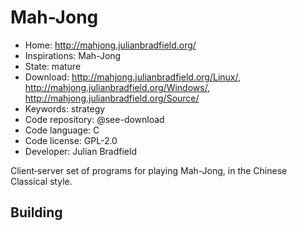 # Mah-Jong

- Home: http://mahjong.julianbradfield.org/
- Inspirations: Mah-Jong
- State: mature
- Download: http://mahjong.julianbradfield.org/Linux/, http://mahjong.julianbradfield.org/Windows/, http://mahjong.julianbradfield.org/Source/
- Keywords: strategy
- Code repository: @see-download
- Code language: C
- Code license: GPL-2.0
- Developer: Julian Bradfield

Client‐server set of programs for playing Mah-Jong, in the Chinese Classical style.

## Building

